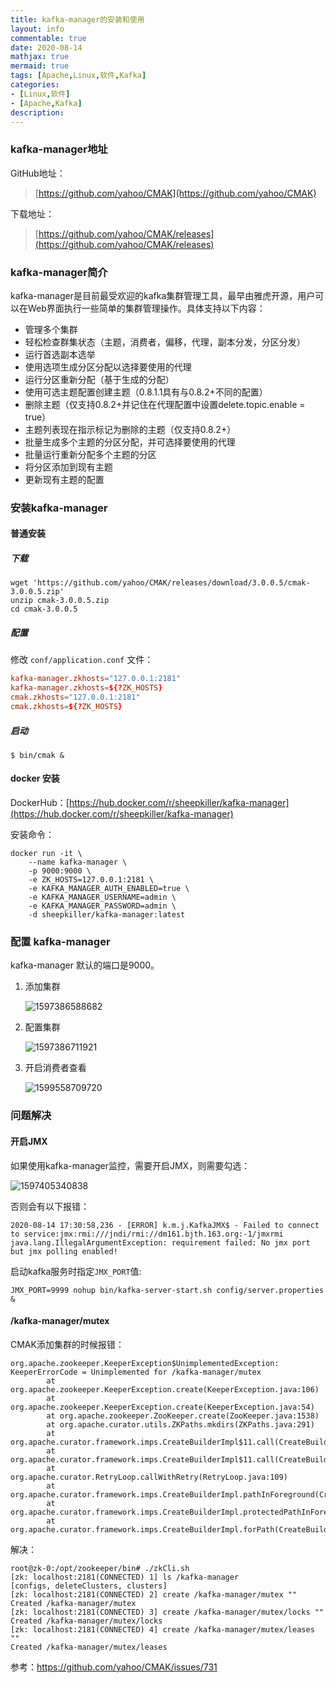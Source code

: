```yaml
---
title: kafka-manager的安装和使用
layout: info
commentable: true
date: 2020-08-14
mathjax: true
mermaid: true
tags: [Apache,Linux,软件,Kafka]
categories: 
- [Linux,软件]
- [Apache,Kafka]
description: 
---
```


### kafka-manager地址

GitHub地址：

> [https://github.com/yahoo/CMAK](https://github.com/yahoo/CMAK)

下载地址：

> [https://github.com/yahoo/CMAK/releases](https://github.com/yahoo/CMAK/releases)

### kafka-manager简介

kafka-manager是目前最受欢迎的kafka集群管理工具，最早由雅虎开源，用户可以在Web界面执行一些简单的集群管理操作。具体支持以下内容：

- 管理多个集群
- 轻松检查群集状态（主题，消费者，偏移，代理，副本分发，分区分发）
- 运行首选副本选举
- 使用选项生成分区分配以选择要使用的代理
- 运行分区重新分配（基于生成的分配）
- 使用可选主题配置创建主题（0.8.1.1具有与0.8.2+不同的配置）
- 删除主题（仅支持0.8.2+并记住在代理配置中设置delete.topic.enable = true）
- 主题列表现在指示标记为删除的主题（仅支持0.8.2+）
- 批量生成多个主题的分区分配，并可选择要使用的代理
- 批量运行重新分配多个主题的分区
- 将分区添加到现有主题
- 更新现有主题的配置

### 安装kafka-manager

#### 普通安装

##### 下载

```
wget 'https://github.com/yahoo/CMAK/releases/download/3.0.0.5/cmak-3.0.0.5.zip'
unzip cmak-3.0.0.5.zip
cd cmak-3.0.0.5
```

##### 配置

修改  `conf/application.conf` 文件：

```conf
kafka-manager.zkhosts="127.0.0.1:2181"
kafka-manager.zkhosts=${?ZK_HOSTS}
cmak.zkhosts="127.0.0.1:2181"
cmak.zkhosts=${?ZK_HOSTS}
```

##### 启动

```
$ bin/cmak &
```

#### docker 安装

DockerHub：[https://hub.docker.com/r/sheepkiller/kafka-manager](https://hub.docker.com/r/sheepkiller/kafka-manager)

安装命令：

```shell
docker run -it \
	--name kafka-manager \
	-p 9000:9000 \
	-e ZK_HOSTS=127.0.0.1:2181 \
	-e KAFKA_MANAGER_AUTH_ENABLED=true \
	-e KAFKA_MANAGER_USERNAME=admin \
	-e KAFKA_MANAGER_PASSWORD=admin \
	-d sheepkiller/kafka-manager:latest
```

### 配置 kafka-manager

kafka-manager 默认的端口是9000。

1. 添加集群

   ![1597386588682](/images/2020/08/1597386588682.png)

2. 配置集群

   ![1597386711921](/images/2020/08/1597386711921.png)
   
3. 开启消费者查看

   ![1599558709720](/images/2020/08/1599558709720.png)

### 问题解决

#### 开启JMX

如果使用kafka-manager监控，需要开启JMX，则需要勾选：

![1597405340838](/images/2020/08/1597405340838.png)

否则会有以下报错：

```
2020-08-14 17:30:58,236 - [ERROR] k.m.j.KafkaJMX$ - Failed to connect to service:jmx:rmi:///jndi/rmi://dm161.bjth.163.org:-1/jmxrmi
java.lang.IllegalArgumentException: requirement failed: No jmx port but jmx polling enabled!
```

启动kafka服务时指定`JMX_PORT`值:

```
JMX_PORT=9999 nohup bin/kafka-server-start.sh config/server.properties &
```

#### /kafka-manager/mutex

CMAK添加集群的时候报错：

```
org.apache.zookeeper.KeeperException$UnimplementedException: KeeperErrorCode = Unimplemented for /kafka-manager/mutex
        at org.apache.zookeeper.KeeperException.create(KeeperException.java:106)
        at org.apache.zookeeper.KeeperException.create(KeeperException.java:54)
        at org.apache.zookeeper.ZooKeeper.create(ZooKeeper.java:1538)
        at org.apache.curator.utils.ZKPaths.mkdirs(ZKPaths.java:291)
        at org.apache.curator.framework.imps.CreateBuilderImpl$11.call(CreateBuilderImpl.java:746)
        at org.apache.curator.framework.imps.CreateBuilderImpl$11.call(CreateBuilderImpl.java:723)
        at org.apache.curator.RetryLoop.callWithRetry(RetryLoop.java:109)
        at org.apache.curator.framework.imps.CreateBuilderImpl.pathInForeground(CreateBuilderImpl.java:720)
        at org.apache.curator.framework.imps.CreateBuilderImpl.protectedPathInForeground(CreateBuilderImpl.java:484)
        at org.apache.curator.framework.imps.CreateBuilderImpl.forPath(CreateBuilderImpl.java:474)
```

解决：

```
root@zk-0:/opt/zookeeper/bin# ./zkCli.sh
[zk: localhost:2181(CONNECTED) 1] ls /kafka-manager
[configs, deleteClusters, clusters]
[zk: localhost:2181(CONNECTED) 2] create /kafka-manager/mutex ""
Created /kafka-manager/mutex
[zk: localhost:2181(CONNECTED) 3] create /kafka-manager/mutex/locks ""
Created /kafka-manager/mutex/locks
[zk: localhost:2181(CONNECTED) 4] create /kafka-manager/mutex/leases ""
Created /kafka-manager/mutex/leases
```

参考：https://github.com/yahoo/CMAK/issues/731